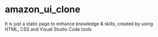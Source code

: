 # amazon_ui_clone
It is just a static page to enhance knowledge &amp; skills, created by using HTML, CSS and Visual Studio Code tools

